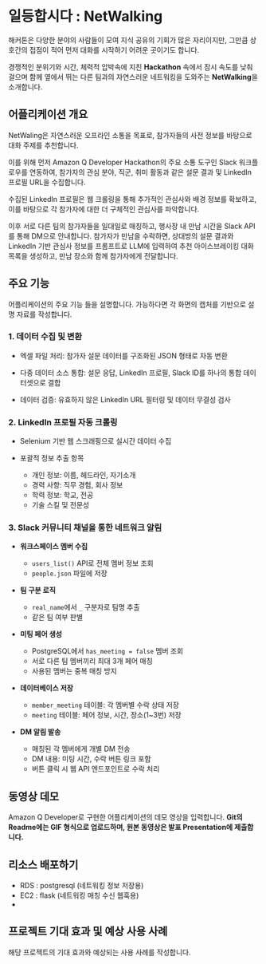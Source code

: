 # 일등합시다 : NetWalking

해커톤은 다양한 분야의 사람들이 모여 지식 공유의 기회가 많은 자리이지만, 
그만큼 상호간의 접점이 적어 먼저 대화를 시작하기 어려운 곳이기도 합니다. 

경쟁적인 분위기와 시간, 체력적 압박속에 지친 **Hackathon** 속에서
잠시 속도를 낮춰 걸으며 함께 옆에서 뛰는 다른 팀과의 자연스러운 네트워킹을 도와주는
**NetWalking**을 소개합니다.

## 어플리케이션 개요

NetWaling은 자연스러운 오프라인 소통을 목표로, 참가자들의 사전 정보를 바탕으로 대화 주제를 추천합니다.

이를 위해 먼저 Amazon Q Developer Hackathon의 주요 소통 도구인 Slack 워크플로우를 연동하여, 참가자의 관심 분야, 직군, 취미 활동과 같은 설문 결과 및 LinkedIn 프로필 URL을 수집합니다.

수집된 LinkedIn 프로필은 웹 크롤링을 통해 추가적인 관심사와 배경 정보를 확보하고, 이를 바탕으로 각 참가자에 대한 더 구체적인 관심사를 파악합니다.

이후 서로 다른 팀의 참가자들을 일대일로 매칭하고, 행사장 내 만남 시간을 Slack API를 통해 DM으로 안내합니다. 참가자가 만남을 수락하면, 상대방의 설문 결과와 LinkedIn 기반 관심사 정보를 프롬프트로 LLM에 입력하여 추천 아이스브레이킹 대화 목록을 생성하고, 만남 장소와 함께 참가자에게 전달합니다.


## 주요 기능

어플리케이션의 주요 기능 들을 설명합니다. 가능하다면 각 화면의 캡처를 기반으로 설명 자료를 작성합니다.
### 1. 데이터 수집 및 변환
- 엑셀 파일 처리: 참가자 설문 데이터를 구조화된 JSON 형태로 자동 변환

- 다중 데이터 소스 통합: 설문 응답, LinkedIn 프로필, Slack ID를 하나의 통합 데이터셋으로 결합
  
- 데이터 검증: 유효하지 않은 LinkedIn URL 필터링 및 데이터 무결성 검사

### 2. LinkedIn 프로필 자동 크롤링
- Selenium 기반 웹 스크래핑으로 실시간 데이터 수집

- 포괄적 정보 추출 항목
	- 개인 정보: 이름, 헤드라인, 자기소개
 	- 경력 사항: 직무 경험, 회사 정보
	- 학력 정보: 학교, 전공
	- 기술 스킬 및 전문성

### 3. Slack 커뮤니티 채널을 통한 네트워크 알림


- **워크스페이스 멤버 수집**
  - `users_list()` API로 전체 멤버 정보 조회
  - `people.json` 파일에 저장

- **팀 구분 로직**
  - `real_name`에서 `_` 구분자로 팀명 추출
  - 같은 팀 여부 판별

- **미팅 페어 생성**
  - PostgreSQL에서 `has_meeting = false` 멤버 조회
  - 서로 다른 팀 멤버끼리 최대 3개 페어 매칭
  - 사용된 멤버는 중복 매칭 방지

- **데이터베이스 저장**
  - `member_meeting` 테이블: 각 멤버별 수락 상태 저장
  - `meeting` 테이블: 페어 정보, 시간, 장소(1~3번) 저장

- **DM 알림 발송**
  - 매칭된 각 멤버에게 개별 DM 전송
  - DM 내용: 미팅 시간, 수락 버튼 링크 포함
  - 버튼 클릭 시 웹 API 엔드포인트로 수락 처리

## 동영상 데모

Amazon Q Developer로 구현한 어플리케이션의 데모 영상을 입력합니다.
**Git의 Readme에는 GIF 형식으로 업로드하며, 원본 동영상은 발표 Presentation에 제출합니다.**

## 리소스 배포하기

- RDS : postgresql (네트워킹 정보 저장용)
- EC2 : flask (네트워킹 매칭 수신 웹훅용)
- 

## 프로젝트 기대 효과 및 예상 사용 사례

해당 프로젝트의 기대 효과와 예상되는 사용 사례를 작성합니다.
